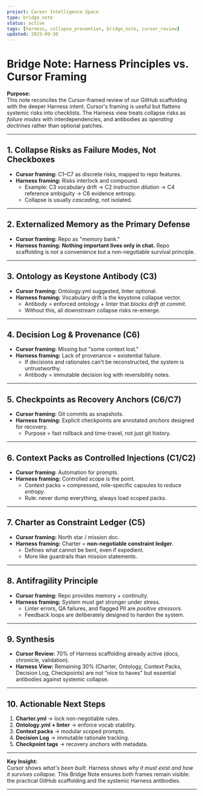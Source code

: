 ```yaml
---
project: Career Intelligence Space
type: bridge_note
status: active
tags: [harness, collapse_prevention, bridge_note, cursor_review]
updated: 2025-09-30
---
```


# Bridge Note: Harness Principles vs. Cursor Framing

**Purpose:**  
This note reconciles the Cursor-framed review of our GitHub scaffolding with the deeper Harness intent. Cursor's framing is useful but flattens systemic risks into checklists. The Harness view treats collapse risks as *failure modes* with interdependencies, and antibodies as *operating doctrines* rather than optional patches.

---

## 1. Collapse Risks as Failure Modes, Not Checkboxes
- **Cursor framing:** C1–C7 as discrete risks, mapped to repo features.
- **Harness framing:** Risks interlock and compound.  
  - Example: C3 vocabulary drift → C2 instruction dilution → C4 reference ambiguity → C6 evidence entropy.  
  - Collapse is usually *cascading*, not isolated.

---

## 2. Externalized Memory as the Primary Defense
- **Cursor framing:** Repo as "memory bank."
- **Harness framing:** **Nothing important lives only in chat.** Repo scaffolding is not a convenience but a non-negotiable survival principle.  

---

## 3. Ontology as Keystone Antibody (C3)
- **Cursor framing:** Ontology.yml suggested, linter optional.
- **Harness framing:** Vocabulary drift is the keystone collapse vector.  
  - Antibody = enforced ontology + linter that *blocks drift at commit*.  
  - Without this, all downstream collapse risks re-emerge.

---

## 4. Decision Log & Provenance (C6)
- **Cursor framing:** Missing but "some context lost."  
- **Harness framing:** Lack of provenance = existential failure.  
  - If decisions and rationales can't be reconstructed, the system is untrustworthy.  
  - Antibody = immutable decision log with reversibility notes.

---

## 5. Checkpoints as Recovery Anchors (C6/C7)
- **Cursor framing:** Git commits as snapshots.  
- **Harness framing:** Explicit checkpoints are annotated *anchors* designed for recovery.  
  - Purpose = fast rollback and time-travel, not just git history.

---

## 6. Context Packs as Controlled Injections (C1/C2)
- **Cursor framing:** Automation for prompts.  
- **Harness framing:** Controlled scope is the point.  
  - Context packs = compressed, role-specific capsules to *reduce entropy*.  
  - Rule: never dump everything, always load scoped packs.

---

## 7. Charter as Constraint Ledger (C5)
- **Cursor framing:** North star / mission doc.  
- **Harness framing:** Charter = **non-negotiable constraint ledger**.  
  - Defines what cannot be bent, even if expedient.  
  - More like guardrails than mission statements.

---

## 8. Antifragility Principle
- **Cursor framing:** Repo provides memory + continuity.  
- **Harness framing:** System must get stronger under stress.  
  - Linter errors, QA failures, and flagged PII are *positive stressors*.  
  - Feedback loops are deliberately designed to harden the system.

---

## 9. Synthesis
- **Cursor Review:** 70% of Harness scaffolding already active (docs, chronicle, validation).  
- **Harness View:** Remaining 30% (Charter, Ontology, Context Packs, Decision Log, Checkpoints) are not "nice to haves" but essential antibodies against systemic collapse.  

---

## 10. Actionable Next Steps
1. **Charter.yml** → lock non-negotiable rules.  
2. **Ontology.yml + linter** → enforce vocab stability.  
3. **Context packs** → modular scoped prompts.  
4. **Decision Log** → immutable rationale tracking.  
5. **Checkpoint tags** → recovery anchors with metadata.  

---

**Key Insight:**  
Cursor shows *what's been built*. Harness shows *why it must exist and how it survives collapse*. This Bridge Note ensures both frames remain visible: the practical GitHub scaffolding and the systemic Harness antibodies.

---

